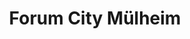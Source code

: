 ---
title: "Forum City Mülheim"
url: /muelheim-an-der-ruhr/forum-city-muelheim/
shop: Einkaufszentrum
---